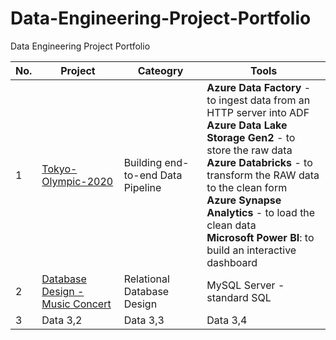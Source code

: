 # Data-Engineering-Project-Portfolio
Data Engineering Project Portfolio

| No. | Project | Cateogry | Tools |
|----------|----------|----------|----------|
| 1 | [Tokyo-Olympic-2020](Hannah-Abi/Olympics-Data-Analysis---Azure-Data-Engineering (github.com)) | Building end-to-end Data Pipeline  |  **Azure Data Factory** - to ingest data from an HTTP server into ADF <br> **Azure Data Lake Storage Gen2** - to store the raw data <br> **Azure Databricks** - to transform the RAW data to the clean form <br> **Azure Synapse Analytics** - to load the clean data <br> **Microsoft Power BI**: to build an interactive dashboard |
| 2 | [Database Design - Music Concert](https://github.com/Hannah-Abi/PE-Case---Database-Design) | Relational Database Design | MySQL Server - standard SQL |
| 3 | Data 3,2 | Data 3,3 | Data 3,4 | Data 3,5 |



